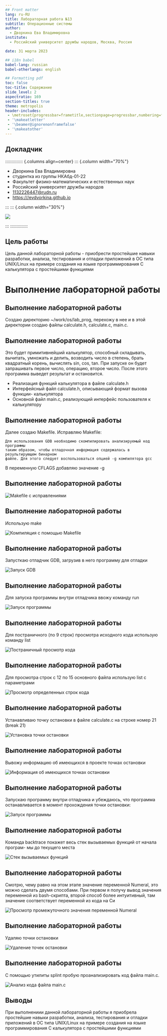 ```yaml
---
## Front matter
lang: ru-RU
title: Лабораторная работа №13
subtitle: Операционные системы
author:
  - Дворкина Ева Владимировна
institute:
  - Российский университет дружбы народов, Москва, Россия

date: 31 марта 2023

## i18n babel
babel-lang: russian
babel-otherlangs: english

## Formatting pdf
toc: false
toc-title: Содержание
slide_level: 2
aspectratio: 169
section-titles: true
theme: metropolis
header-includes:
 - \metroset{progressbar=frametitle,sectionpage=progressbar,numbering=fraction}
 - '\makeatletter'
 - '\beamer@ignorenonframefalse'
 - '\makeatother'
---
```


## Докладчик

:::::::::::::: {.columns align=center}
::: {.column width="70%"}

  * Дворкина Ева Владимировна
  * студентка из группы НКАбд-01-22
  * Факультет физико-математических и естественных наук
  * Российский университет дружбы народов
  * [1132226447@rudn.ru](mailto:1132226447@rudn.ru)
  * <https:///evdvorkina.github.io>


:::
::: {.column width="30%"}

![](./image/я.jpg)

:::
::::::::::::::

## Цель работы

Цель данной лабораторной работы - приобрести простейшие навыки разработки, анализа, тестирования и отладки приложений в ОС типа UNIX/Linux на примере создания на языке программирования
С калькулятора с простейшими функциями


# Выполнение лабораторной работы

## Выполнение лабораторной работы

Создаю директорию ~/work/os/lab_prog, перехожу в нее и в этой директории создаю файлы calculate.h, calculate.c, main.c.

## Выполнение лабораторной работы

Это будет примитивнейший калькулятор, способный складывать, вычитать, умножать
и делить, возводить число в степень, брать квадратный корень, вычислять sin, cos, tan.
При запуске он будет запрашивать первое число, операцию, второе число. После этого
программа выведет результат и остановится.
- Реализация функций калькулятора в файле calculate.h
- Интерфейсный файл calculate.h, описывающий формат вызова функции-
калькулятора
- Основной файл main.c, реализующий интерфейс пользователя к калькулятору

## Выполнение лабораторной работы


Далее создаю Makefile. Исправляю Makefile:

    Для использования GDB необходимо скомпилировать анализируемый код программы
    таким образом, чтобы отладочная информация содержалась в результирующем бинарном
    файле. Для этого следует воспользоваться опцией -g компилятора gcc

В переменную CFLAGS добавляю значение -g

## Выполнение лабораторной работы

![Makefile с исправлениями](image/8.png)

## Выполнение лабораторной работы

Использую make

![Компиляция с помощью Makefile](image/9.png)

## Выполнение лабораторной работы

Запусткаю отладчик GDB, загрузив в него программу для отладки

![Запуск GDB](image/10.png)

## Выполнение лабораторной работы

Для запуска программы внутри отладчика ввожу команду run

![Запуск программы](image/11.png)

## Выполнение лабораторной работы

Для постраничного (по 9 строк) просмотра исходного кода использую команду list

![Постраничный просмотр кода](image/12.png)

## Выполнение лабораторной работы

Для просмотра строк с 12 по 15 основного файла использую list с параметрами

![Просмотр определенных строк кода](image/13.png)

## Выполнение лабораторной работы

Устанавливаю точку остановки в файле calculate.c на строке номер 21 (break 21)

![Установка точки остановки](image/15.png)

## Выполнение лабораторной работы

Вывожу информацию об имеющихся в проекте точках остановки

![Информация об имеющихся точках остановки](image/16.png)

## Выполнение лабораторной работы

Запускаю программу внутри отладчика и убеждаюсь, что программа останавливается
в момент прохождения точки остановки:

![Запуск программы](image/17.png)

## Выполнение лабораторной работы

Команда backtrace покажет весь стек вызываемых функций от начала програм-
мы до текущего места

![Стек вызываемых функций](image/18.png)

## Выполнение лабораторной работы

Смотрю, чему равно на этом этапе значение переменной Numeral, это можно сделать двумя способами. При первом я получу вывод значения переменной из bash-скрипта, второй способ более интуитивный, там значение соответствует переменной из кода на Си

![Просмотр промежуточного значения переменной Numeral](image/19.png)

## Выполнение лабораторной работы

Удаляю точки остановки

![Удаление точек остановки](image/20.png)

## Выполнение лабораторной работы

С помощью утилиты splint пробую проанализировать код файла main.c.

![Анализ кода файла main.c](image/22.png)

## Выводы

При выполнениии данной лабораторной работы я приобрела простейшие навыки разработки, анализа, тестирования и отладки приложений в ОС типа UNIX/Linux на примере создания на языке программирования
С калькулятора с простейшими функциями
